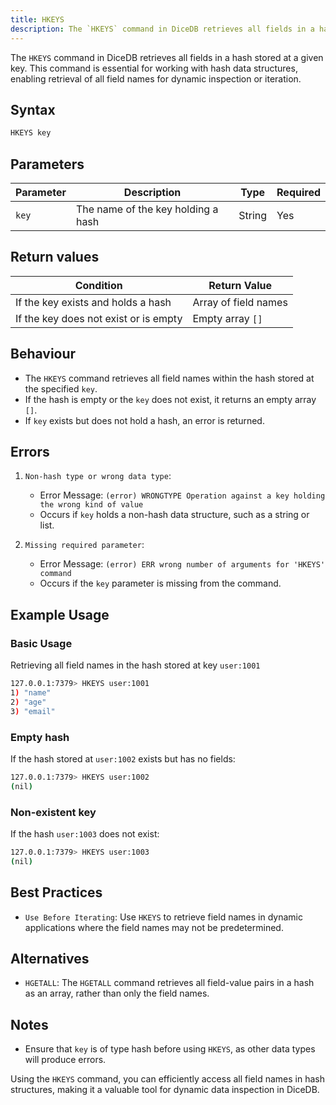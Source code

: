```yaml
---
title: HKEYS
description: The `HKEYS` command in DiceDB retrieves all fields in a hash stored at a given key. This command is essential for working with hash data structures, enabling retrieval of all field names for dynamic inspection or iteration.
---
```


The `HKEYS` command in DiceDB retrieves all fields in a hash stored at a given key. This command is essential for working with hash data structures, enabling retrieval of all field names for dynamic inspection or iteration.

## Syntax

```bash
HKEYS key
```

## Parameters

| Parameter | Description                        | Type   | Required |
| --------- | ---------------------------------- | ------ | -------- |
| `key`     | The name of the key holding a hash | String | Yes      |

## Return values

| Condition                             | Return Value         |
| ------------------------------------- | -------------------- |
| If the key exists and holds a hash    | Array of field names |
| If the key does not exist or is empty | Empty array `[]`     |

## Behaviour

- The `HKEYS` command retrieves all field names within the hash stored at the specified `key`.
- If the hash is empty or the `key` does not exist, it returns an empty array `[]`.
- If `key` exists but does not hold a hash, an error is returned.

## Errors

1. `Non-hash type or wrong data type`:

   - Error Message: `(error) WRONGTYPE Operation against a key holding the wrong kind of value`
   - Occurs if `key` holds a non-hash data structure, such as a string or list.

2. `Missing required parameter`:

   - Error Message: `(error) ERR wrong number of arguments for 'HKEYS' command`
   - Occurs if the `key` parameter is missing from the command.

## Example Usage

### Basic Usage

Retrieving all field names in the hash stored at key `user:1001`

```bash
127.0.0.1:7379> HKEYS user:1001
1) "name"
2) "age"
3) "email"
```

### Empty hash

If the hash stored at `user:1002` exists but has no fields:

```bash
127.0.0.1:7379> HKEYS user:1002
(nil)
```

### Non-existent key

If the hash `user:1003` does not exist:

```bash
127.0.0.1:7379> HKEYS user:1003
(nil)
```

## Best Practices

- `Use Before Iterating`: Use `HKEYS` to retrieve field names in dynamic applications where the field names may not be predetermined.

## Alternatives

- `HGETALL`: The `HGETALL` command retrieves all field-value pairs in a hash as an array, rather than only the field names.

## Notes

- Ensure that `key` is of type hash before using `HKEYS`, as other data types will produce errors.

Using the `HKEYS` command, you can efficiently access all field names in hash structures, making it a valuable tool for dynamic data inspection in DiceDB.
